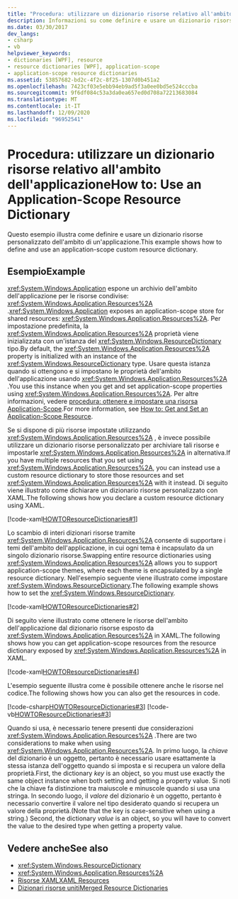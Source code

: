 ```yaml
---
title: "Procedura: utilizzare un dizionario risorse relativo all'ambito dell'applicazione"
description: Informazioni su come definire e usare un dizionario risorse personalizzato con ambito applicazione in Windows Presentation Foundation (WPF).
ms.date: 03/30/2017
dev_langs:
- csharp
- vb
helpviewer_keywords:
- dictionaries [WPF], resource
- resource dictionaries [WPF], application-scope
- application-scope resource dictionaries
ms.assetid: 53857682-bd2c-4f2c-8f25-1307d0b451a2
ms.openlocfilehash: 7423cf03e5ebb94eb9ad5f3a0ee0bd5e524cccba
ms.sourcegitcommit: 9f6df084c53a3da0ea657ed0d708a72213683084
ms.translationtype: MT
ms.contentlocale: it-IT
ms.lasthandoff: 12/09/2020
ms.locfileid: "96952541"
---
```

# <a name="how-to-use-an-application-scope-resource-dictionary"></a><span data-ttu-id="6f0c4-103">Procedura: utilizzare un dizionario risorse relativo all'ambito dell'applicazione</span><span class="sxs-lookup"><span data-stu-id="6f0c4-103">How to: Use an Application-Scope Resource Dictionary</span></span>

<span data-ttu-id="6f0c4-104">Questo esempio illustra come definire e usare un dizionario risorse personalizzato dell'ambito di un'applicazione.</span><span class="sxs-lookup"><span data-stu-id="6f0c4-104">This example shows how to define and use an application-scope custom resource dictionary.</span></span>  
  
## <a name="example"></a><span data-ttu-id="6f0c4-105">Esempio</span><span class="sxs-lookup"><span data-stu-id="6f0c4-105">Example</span></span>  

 <span data-ttu-id="6f0c4-106"><xref:System.Windows.Application> espone un archivio dell'ambito dell'applicazione per le risorse condivise: <xref:System.Windows.Application.Resources%2A> .</span><span class="sxs-lookup"><span data-stu-id="6f0c4-106"><xref:System.Windows.Application> exposes an application-scope store for shared resources: <xref:System.Windows.Application.Resources%2A>.</span></span> <span data-ttu-id="6f0c4-107">Per impostazione predefinita, la <xref:System.Windows.Application.Resources%2A> proprietà viene inizializzata con un'istanza del <xref:System.Windows.ResourceDictionary> tipo.</span><span class="sxs-lookup"><span data-stu-id="6f0c4-107">By default, the <xref:System.Windows.Application.Resources%2A> property is initialized with an instance of the <xref:System.Windows.ResourceDictionary> type.</span></span> <span data-ttu-id="6f0c4-108">Usare questa istanza quando si ottengono e si impostano le proprietà dell'ambito dell'applicazione usando <xref:System.Windows.Application.Resources%2A> .</span><span class="sxs-lookup"><span data-stu-id="6f0c4-108">You use this instance when you get and set application-scope properties using <xref:System.Windows.Application.Resources%2A>.</span></span> <span data-ttu-id="6f0c4-109">Per altre informazioni, vedere [procedura: ottenere e impostare una risorsa Application-Scope](/previous-versions/dotnet/netframework-4.0/aa348547(v=vs.100)).</span><span class="sxs-lookup"><span data-stu-id="6f0c4-109">For more information, see [How to: Get and Set an Application-Scope Resource](/previous-versions/dotnet/netframework-4.0/aa348547(v=vs.100)).</span></span>
  
 <span data-ttu-id="6f0c4-110">Se si dispone di più risorse impostate utilizzando <xref:System.Windows.Application.Resources%2A> , è invece possibile utilizzare un dizionario risorse personalizzato per archiviare tali risorse e impostarle <xref:System.Windows.Application.Resources%2A> in alternativa.</span><span class="sxs-lookup"><span data-stu-id="6f0c4-110">If you have multiple resources that you set using <xref:System.Windows.Application.Resources%2A>, you can instead use a custom resource dictionary to store those resources and set <xref:System.Windows.Application.Resources%2A> with it instead.</span></span> <span data-ttu-id="6f0c4-111">Di seguito viene illustrato come dichiarare un dizionario risorse personalizzato con XAML.</span><span class="sxs-lookup"><span data-stu-id="6f0c4-111">The following shows how you declare a custom resource dictionary using XAML.</span></span>
  
 [!code-xaml[HOWTOResourceDictionaries#1](~/samples/snippets/csharp/VS_Snippets_Wpf/HowToResourceDictionaries/CSharp/MyResourceDictionary.xaml#1)]  
  
 <span data-ttu-id="6f0c4-112">Lo scambio di interi dizionari risorse tramite <xref:System.Windows.Application.Resources%2A> consente di supportare i temi dell'ambito dell'applicazione, in cui ogni tema è incapsulato da un singolo dizionario risorse.</span><span class="sxs-lookup"><span data-stu-id="6f0c4-112">Swapping entire resource dictionaries using <xref:System.Windows.Application.Resources%2A> allows you to support application-scope themes, where each theme is encapsulated by a single resource dictionary.</span></span> <span data-ttu-id="6f0c4-113">Nell'esempio seguente viene illustrato come impostare <xref:System.Windows.ResourceDictionary>.</span><span class="sxs-lookup"><span data-stu-id="6f0c4-113">The following example shows how to set the <xref:System.Windows.ResourceDictionary>.</span></span>  
  
 [!code-xaml[HOWTOResourceDictionaries#2](~/samples/snippets/csharp/VS_Snippets_Wpf/HowToResourceDictionaries/CSharp/App.xaml#2)]  
  
 <span data-ttu-id="6f0c4-114">Di seguito viene illustrato come ottenere le risorse dell'ambito dell'applicazione dal dizionario risorse esposto da <xref:System.Windows.Application.Resources%2A> in XAML.</span><span class="sxs-lookup"><span data-stu-id="6f0c4-114">The following shows how you can get application-scope resources from the resource dictionary exposed by <xref:System.Windows.Application.Resources%2A> in XAML.</span></span>  
  
 [!code-xaml[HOWTOResourceDictionaries#4](~/samples/snippets/csharp/VS_Snippets_Wpf/HowToResourceDictionaries/CSharp/MainWindow.xaml#4)]  
  
 <span data-ttu-id="6f0c4-115">L'esempio seguente illustra come è possibile ottenere anche le risorse nel codice.</span><span class="sxs-lookup"><span data-stu-id="6f0c4-115">The following shows how you can also get the resources in code.</span></span>  
  
 [!code-csharp[HOWTOResourceDictionaries#3](~/samples/snippets/csharp/VS_Snippets_Wpf/HowToResourceDictionaries/CSharp/MainWindow.xaml.cs#3)]
 [!code-vb[HOWTOResourceDictionaries#3](~/samples/snippets/visualbasic/VS_Snippets_Wpf/HowToResourceDictionaries/VB/MainWindow.xaml.vb#3)]  
  
 <span data-ttu-id="6f0c4-116">Quando si usa, è necessario tenere presenti due considerazioni <xref:System.Windows.Application.Resources%2A> .</span><span class="sxs-lookup"><span data-stu-id="6f0c4-116">There are two considerations to make when using <xref:System.Windows.Application.Resources%2A>.</span></span> <span data-ttu-id="6f0c4-117">In primo luogo, la *chiave* del dizionario è un oggetto, pertanto è necessario usare esattamente la stessa istanza dell'oggetto quando si imposta e si recupera un valore della proprietà.</span><span class="sxs-lookup"><span data-stu-id="6f0c4-117">First, the dictionary *key* is an object, so you must use exactly the same object instance when both setting and getting a property value.</span></span> <span data-ttu-id="6f0c4-118">Si noti che la chiave fa distinzione tra maiuscole e minuscole quando si usa una stringa. In secondo luogo, il *valore* del dizionario è un oggetto, pertanto è necessario convertire il valore nel tipo desiderato quando si recupera un valore della proprietà.</span><span class="sxs-lookup"><span data-stu-id="6f0c4-118">(Note that the key is case-sensitive when using a string.) Second, the dictionary *value* is an object, so you will have to convert the value to the desired type when getting a property value.</span></span>  
  
## <a name="see-also"></a><span data-ttu-id="6f0c4-119">Vedere anche</span><span class="sxs-lookup"><span data-stu-id="6f0c4-119">See also</span></span>

- <xref:System.Windows.ResourceDictionary>
- <xref:System.Windows.Application.Resources%2A>
- [<span data-ttu-id="6f0c4-120">Risorse XAML</span><span class="sxs-lookup"><span data-stu-id="6f0c4-120">XAML Resources</span></span>](/dotnet/desktop-wpf/fundamentals/xaml-resources-define)
- [<span data-ttu-id="6f0c4-121">Dizionari risorse uniti</span><span class="sxs-lookup"><span data-stu-id="6f0c4-121">Merged Resource Dictionaries</span></span>](../advanced/merged-resource-dictionaries.md)
